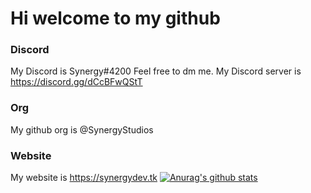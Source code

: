 # Hi welcome to my github
### Discord
My Discord is Synergy#4200 Feel free to dm me.
My Discord server is https://discord.gg/dCcBFwQStT
### Org
My github org is @SynergyStudios
### Website
My website is https://synergydev.tk
[![Anurag's github stats](https://github-readme-stats.vercel.app/api?username=SynergyBest)](https://github.com/anuraghazra/github-readme-stats)
